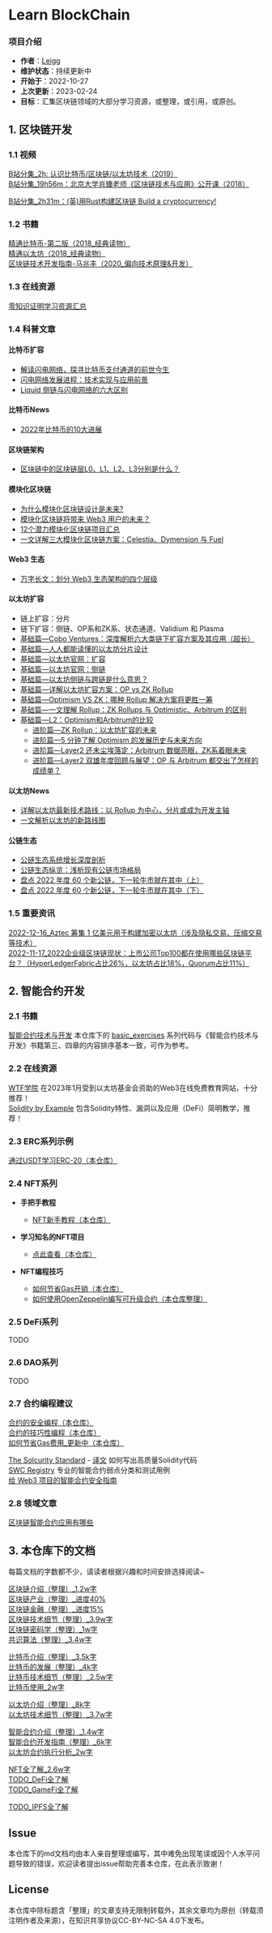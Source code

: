 # Learn BlockChain

### 项目介绍
- **作者**：[Leigg](https://github.com/chaseSpace)
- **维护状态**：持续更新中
- **开始于**：2022-10-27
- **上次更新**：2023-02-24
- **目标**：汇集区块链领域的大部分学习资源，或整理，或引用，或原创。

## 1. 区块链开发

### 1.1 视频  
[B站分集_2h: 认识比特币/区块链/以太坊技术（2019）](https://www.bilibili.com/video/BV1gt411T7Tq)  
[B站分集_19h56m：北京大学肖臻老师《区块链技术与应用》公开课（2018）](https://www.bilibili.com/video/BV1Vt411X7JF)

[B站分集_2h31m：(英)用Rust构建区块链 Build a cryptocurrency!](https://www.bilibili.com/video/BV1FJ411F7ss/?spm_id_from=333.1007.top_right_bar_window_custom_collection.content.click&vd_source=b583c6c3daa30bc8d79e9e7cc995529e)

### 1.2 书籍  
[精通比特币-第二版（2018_经典读物）](https://book.douban.com/subject/30280401/)  
[精通以太坊（2018_经典读物）](https://book.douban.com/subject/27161851/)  
[区块链技术开发指南-马兆丰（2020_偏向技术原理&开发）](https://baike.baidu.com/item/区块链技术开发指南/56688853?fr=aladdin)

### 1.3 在线资源  
[零知识证明学习资源汇总](https://learnblockchain.cn/2019/11/08/zkp-info)

### 1.4 科普文章

#### 比特币扩容
- [解读闪电网络，探寻比特币支付通道的前世今生](https://news.marsbit.co/20230210125706294078.html)
- [闪电网络发展进程：技术实现与应用前景](https://news.marsbit.co/20221021155340570531.html)
- [Liquid 侧链与闪电网络的六大区别](https://www.btcstudy.org/2022/08/29/six-differences-between-liquid-and-lightning/)

#### 比特币News
- [2022年比特币的10大进展](https://news.marsbit.co/20221221121035896551.html)

#### 区块链架构
- [区块链中的区块链层L0、L1、L2、L3分别是什么？](https://www.51cto.com/article/717194.html)

#### 模块化区块链
- [为什么模块化区块链设计是未来?](https://foresightnews.pro/article/detail/15899)
- [模块化区块链将带来 Web3 用户的未来？](https://foresightnews.pro/article/detail/20341)
- [12个潜力模块化区块链项目汇总](https://news.marsbit.co/20230113105059573706.html)
- [一文详解三大模块化区块链方案：Celestia、Dymension 与 Fuel](https://news.marsbit.co/20221201123135995808.html)

#### Web3 生态
- [万字长文：划分 Web3 生态架构的四个层级](https://www.8btc.com/article/6800520)

#### 以太坊扩容
- 链上扩容：分片
- 链下扩容：侧链、OP系和ZK系、状态通道、Validium 和 Plasma
- [基础篇—Cobo Ventures：深度解析六大类链下扩容方案及其应用（超长）](https://foresightnews.pro/article/detail/19834)
- [基础篇—人人都能读懂的以太坊分片设计](https://mirror.xyz/0x8B00cEE42f226B340aF806CD7aaA4c10cc5E0154/v3ZiYXeCqHfvtDM-m9S-uHkmSUOsRRA9KReNEeWp_M8)
- [基础篇—以太坊官网：扩容](https://ethereum.org/zh/developers/docs/scaling/)
- [基础篇—以太坊官网：侧链](https://ethereum.org/zh/developers/docs/scaling/sidechains/)
- [基础篇—以太坊侧链与跨链是什么意思？](https://www.528btc.com/college/160273260170283.html)
- [基础篇—详解以太坊扩容方案：OP vs ZK Rollup](https://www.defidaonews.com/media/6756250)
- [基础篇—Optimism VS ZK：哪种 Rollup 解决方案将更胜一筹](https://www.techflowpost.com/article/1929)
- [基础篇—一文理解 Rollup：ZK Rollups 与 Optimistic、Arbitrum 的区别](https://www.chaincatcher.com/article/2087449)
- [基础篇—L2：Optimism和Arbitrum的比较](https://www.ccvalue.cn/article/1400517.html)
  - [进阶篇—ZK Rollup：以太坊扩容的未来](https://mirror.xyz/bubai.eth/CfIJX6ASjERg-MdYccN7QYf0T88Ey3fCk-F7MNLtq9I)
  - [进阶篇—5 分钟了解 Optimism 的发展历史与未来方向](https://chainfeeds.xyz/feed/detail/d427a20e-fe6a-49f9-b9dc-48e8496f4db3)
  - [进阶篇—Layer2 还未尘埃落定：Arbitrum 数据亮眼，ZK系着眼未来](https://www.tuoluo.cn/article/detail-10071107.html)
  - [进阶篇—Layer2 双雄年度回顾与展望：OP 与 Arbitrum 都交出了怎样的成绩单？](https://www.ccvalue.cn/article/1407807.html)
  
#### 以太坊News
- [详解以太坊最新技术路线：以 Rollup 为中心，分片或成为开发主轴](https://news.marsbit.co/20220718215520388582.html)
- [一文解析以太坊的新路线图](https://www.tuoluo.cn/article/detail-10101056.html)

#### 公链生态
- [公链生态系统增长深度剖析](https://foresightnews.pro/article/detail/23040)
- [公链生态纵览：浅析现有公链市场格局](https://zhuanlan.zhihu.com/p/598585397)
- [盘点 2022 年度 60 个新公链，下一轮牛市就在其中（上）](https://foresightnews.pro/article/detail/22241)
- [盘点 2022 年度 60 个新公链，下一轮牛市就在其中（下）](https://foresightnews.pro/article/detail/22857)

### 1.5 重要资讯  
[2022-12-16_Aztec 筹集 1 亿美元用于构建加密以太坊（涉及隐私交易、压缩交易等技术）](https://news.marsbit.cc/20221216092927524453.html)  
[2022-11-17_2022企业级区块链现状：上市公司Top100都在使用哪些区块链平台？（HyperLedgerFabric占比26%，以太坊占比18%，Quorum占比11%）](https://www.8btc.com/article/6788632)



## 2. 智能合约开发
### 2.1 书籍  
[智能合约技术与开发](https://item.jd.com/10057770151476.html) 本仓库下的 [basic_exercises](./test_solidity/basic_exercises) 系列代码与《智能合约技术与开发》书籍第三、四章的内容排序基本一致，可作为参考。

### 2.2 在线资源
[WTF学院](https://wtf.academy/) 在2023年1月受到以太坊基金会资助的Web3在线免费教育网站，十分推荐！  
[Solidity by Example](https://solidity-by-example.org/) 包含Solidity特性、漏洞以及应用（DeFi）简明教学，推荐！

### 2.3 ERC系列示例
[通过USDT学习ERC-20（本仓库）](./learn_smartcontract/nft_series/erc20_example.md)

### 2.4 NFT系列

- **手把手教程**
    - [NFT新手教程（本仓库）](./learn_smartcontract/nft_beginner_series)


- **学习知名的NFT项目**
    - [点此查看（本仓库）](./learn_smartcontract/other/learn_famous_project_code.md)


- **NFT编程技巧**
    - [如何节省Gas开销（本仓库）](./learn_smartcontract/nft_series/saving_gas_coding.md)
    - [如何使用OpenZeppelin编写可升级合约（本仓库整理）](./learn_smartcontract/other/how_to_upgrade_contract.md)
### 2.5 DeFi系列
TODO

### 2.6 DAO系列
TODO

### 2.7 合约编程建议
[合约的安全编程（本仓库）](./learn_smartcontract/other/security_coding.md)  
[合约的技巧性编程（本仓库）](./learn_smartcontract/other/skilled_coding.md)  
[如何节省Gas费用_更新中（本仓库）](./learn_smartcontract/nft_series/saving_gas_coding.md)

[The Solcurity Standard][2] - [译文][3] 如何写出高质量Solidity代码  
[SWC Registry][4] 专业的智能合约弱点分类和测试用例  
[给 Web3 项目的智能合约安全指南][5]

### 2.8 领域文章
[区块链智能合约应用有哪些](https://www.yuanyuzhouneican.com/article-161517.html)

## 3. 本仓库下的文档

每篇文档的字数都不少，请读者根据兴趣和时间安排选择阅读~

[区块链介绍（整理）_1.2w字](./blockchain_introduce.md)  
[区块链产业（整理）_进度40%](./blockchain_industries.md)  
[区块链金融（整理）_进度15%](./blockchain_finance.md)  
[区块链技术细节（整理）_3.9w字](./blockchain_tech_detail.md)  
[区块链密码学（整理）_1w字](./cryptograph.md)  
[共识算法（整理）_3.4w字](./consensus.md)

[比特币介绍（整理）_3.5k字](./bitcoin_intro.md)  
[比特币的发展（整理）_4k字](./bitcoin_development.md)  
[比特币技术细节（整理）_2.5w字](./bitcoin_tech_detail.md)  
[比特币使用_2w字](./bitcoin_usage.md)  

[以太坊介绍（整理）_8k字](./ethereum_intro.md)  
[以太坊技术细节（整理）_3.7w字](./ethereum_tech_detail.md)

[智能合约介绍（整理）_1.4w字](./smart_contract.md)  
[智能合约开发指南（整理）_6k字](./smart_contract_dev_guide.md)  
[以太坊合约执行分析_2w字](./ethereum_execute_contract.md)   

[NFT全了解_2.6w字](./nft_overview.md)  
[TODO_DeFi全了解](./defi_overview.md)  
[TODO_GameFi全了解](./gamefi_overview.md)

[TODO_IPFS全了解](./ipfs_filecoin_overview.md)

## Issue
本仓库下的md文档均由本人亲自整理或编写，其中难免出现笔误或因个人水平问题导致的错误，欢迎读者提出issue帮助完善本仓库，在此表示致谢！

## License
本仓库中除标题含「整理」的文章支持无限制转载外，其余文章均为原创（转载须注明作者及来源），在知识共享协议CC-BY-NC-SA 4.0下发布。

[2]: https://github.com/transmissions11/solcurity
[3]: https://mp.weixin.qq.com/s/fcNz4P52Ku0Ey469zqdX2A
[4]: https://swcregistry.io/
[5]: https://learnblockchain.cn/article/4202
